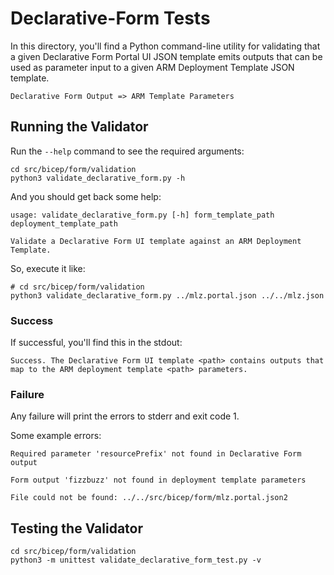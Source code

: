 # Declarative-Form Tests

In this directory, you'll find a Python command-line utility for validating that a given Declarative Form Portal UI JSON template emits outputs that can be used as parameter input to a given ARM Deployment Template JSON template.

```plaintext
Declarative Form Output => ARM Template Parameters
```

## Running the Validator

Run the `--help` command to see the required arguments:

```plaintext
cd src/bicep/form/validation
python3 validate_declarative_form.py -h
```

And you should get back some help:

```plaintext
usage: validate_declarative_form.py [-h] form_template_path deployment_template_path 

Validate a Declarative Form UI template against an ARM Deployment Template.
```

So, execute it like:

```plaintext
# cd src/bicep/form/validation
python3 validate_declarative_form.py ../mlz.portal.json ../../mlz.json
```

### Success

If successful, you'll find this in the stdout:

```plaintext
Success. The Declarative Form UI template <path> contains outputs that map to the ARM deployment template <path> parameters.
```

### Failure

Any failure will print the errors to stderr and exit code 1.

Some example errors:

```plaintext
Required parameter 'resourcePrefix' not found in Declarative Form output
```

```plaintext
Form output 'fizzbuzz' not found in deployment template parameters
```

```plaintext
File could not be found: ../../src/bicep/form/mlz.portal.json2
```

## Testing the Validator

```plaintext
cd src/bicep/form/validation
python3 -m unittest validate_declarative_form_test.py -v
```
